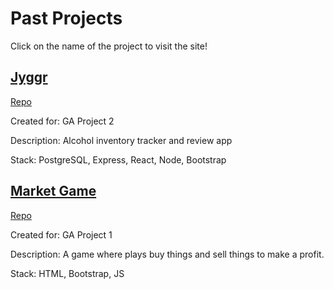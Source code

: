 # Past Projects

Click on the name of the project to visit the site!

## [Jyggr](https://jyggr.herokuapp.com/)

[Repo](https://github.com/kevinngth/Project-1-Game)

Created for: GA Project 2

Description: Alcohol inventory tracker and review app

Stack: PostgreSQL, Express, React, Node, Bootstrap

## [Market Game](https://kevinngth.github.io/Project-1-Game/)

[Repo](https://github.com/kevinngth/Project-1-Game)

Created for: GA Project 1

Description: A game where plays buy things and sell things to make a profit.

Stack: HTML, Bootstrap, JS
